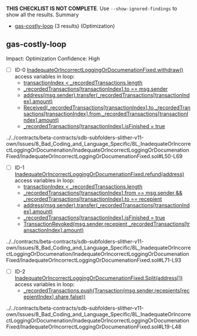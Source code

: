 **THIS CHECKLIST IS NOT COMPLETE**. Use `--show-ignored-findings` to show all the results.
Summary
 - [gas-costly-loop](#gas-costly-loop) (3 results) (Optimization)
## gas-costly-loop
Impact: Optimization
Confidence: High
 - [ ] ID-0
[InadequateOrIncorrectLoggingOrDocumenationFixed.withdraw()](../../contracts/beta-contracts/sdb-subfolders-slither-v11-own/Issues/8_Bad_Coding_and_Language_Specific/8L_InadequateOrIncorrectLoggingOrDocumenation/InadequateOrIncorrectLoggingOrDocumenationFixed/InadequateOrIncorrectLoggingOrDocumenationFixed.sol#L50-L69) access variables in loop: 
	- [transactionIndex < _recordedTransactions.length](../../contracts/beta-contracts/sdb-subfolders-slither-v11-own/Issues/8_Bad_Coding_and_Language_Specific/8L_InadequateOrIncorrectLoggingOrDocumenation/InadequateOrIncorrectLoggingOrDocumenationFixed/InadequateOrIncorrectLoggingOrDocumenationFixed.sol#L53)
	- [_recordedTransactions[transactionIndex].to == msg.sender](../../contracts/beta-contracts/sdb-subfolders-slither-v11-own/Issues/8_Bad_Coding_and_Language_Specific/8L_InadequateOrIncorrectLoggingOrDocumenation/InadequateOrIncorrectLoggingOrDocumenationFixed/InadequateOrIncorrectLoggingOrDocumenationFixed.sol#L56)
	- [address(msg.sender).transfer(_recordedTransactions[transactionIndex].amount)](../../contracts/beta-contracts/sdb-subfolders-slither-v11-own/Issues/8_Bad_Coding_and_Language_Specific/8L_InadequateOrIncorrectLoggingOrDocumenation/InadequateOrIncorrectLoggingOrDocumenationFixed/InadequateOrIncorrectLoggingOrDocumenationFixed.sol#L57-L59)
	- [Received(_recordedTransactions[transactionIndex].to,_recordedTransactions[transactionIndex].from,_recordedTransactions[transactionIndex].amount)](../../contracts/beta-contracts/sdb-subfolders-slither-v11-own/Issues/8_Bad_Coding_and_Language_Specific/8L_InadequateOrIncorrectLoggingOrDocumenation/InadequateOrIncorrectLoggingOrDocumenationFixed/InadequateOrIncorrectLoggingOrDocumenationFixed.sol#L60-L64)
	- [_recordedTransactions[transactionIndex].isFinished = true](../../contracts/beta-contracts/sdb-subfolders-slither-v11-own/Issues/8_Bad_Coding_and_Language_Specific/8L_InadequateOrIncorrectLoggingOrDocumenation/InadequateOrIncorrectLoggingOrDocumenationFixed/InadequateOrIncorrectLoggingOrDocumenationFixed.sol#L65)

../../contracts/beta-contracts/sdb-subfolders-slither-v11-own/Issues/8_Bad_Coding_and_Language_Specific/8L_InadequateOrIncorrectLoggingOrDocumenation/InadequateOrIncorrectLoggingOrDocumenationFixed/InadequateOrIncorrectLoggingOrDocumenationFixed.sol#L50-L69


 - [ ] ID-1
[InadequateOrIncorrectLoggingOrDocumenationFixed.refund(address)](../../contracts/beta-contracts/sdb-subfolders-slither-v11-own/Issues/8_Bad_Coding_and_Language_Specific/8L_InadequateOrIncorrectLoggingOrDocumenation/InadequateOrIncorrectLoggingOrDocumenationFixed/InadequateOrIncorrectLoggingOrDocumenationFixed.sol#L71-L93) access variables in loop: 
	- [transactionIndex < _recordedTransactions.length](../../contracts/beta-contracts/sdb-subfolders-slither-v11-own/Issues/8_Bad_Coding_and_Language_Specific/8L_InadequateOrIncorrectLoggingOrDocumenation/InadequateOrIncorrectLoggingOrDocumenationFixed/InadequateOrIncorrectLoggingOrDocumenationFixed.sol#L74)
	- [_recordedTransactions[transactionIndex].from == msg.sender && _recordedTransactions[transactionIndex].to == recepient](../../contracts/beta-contracts/sdb-subfolders-slither-v11-own/Issues/8_Bad_Coding_and_Language_Specific/8L_InadequateOrIncorrectLoggingOrDocumenation/InadequateOrIncorrectLoggingOrDocumenationFixed/InadequateOrIncorrectLoggingOrDocumenationFixed.sol#L78-L79)
	- [address(msg.sender).transfer(_recordedTransactions[transactionIndex].amount)](../../contracts/beta-contracts/sdb-subfolders-slither-v11-own/Issues/8_Bad_Coding_and_Language_Specific/8L_InadequateOrIncorrectLoggingOrDocumenation/InadequateOrIncorrectLoggingOrDocumenationFixed/InadequateOrIncorrectLoggingOrDocumenationFixed.sol#L81-L83)
	- [_recordedTransactions[transactionIndex].isFinished = true](../../contracts/beta-contracts/sdb-subfolders-slither-v11-own/Issues/8_Bad_Coding_and_Language_Specific/8L_InadequateOrIncorrectLoggingOrDocumenation/InadequateOrIncorrectLoggingOrDocumenationFixed/InadequateOrIncorrectLoggingOrDocumenationFixed.sol#L84)
	- [TransactionRevoked(msg.sender,recepient,_recordedTransactions[transactionIndex].amount)](../../contracts/beta-contracts/sdb-subfolders-slither-v11-own/Issues/8_Bad_Coding_and_Language_Specific/8L_InadequateOrIncorrectLoggingOrDocumenation/InadequateOrIncorrectLoggingOrDocumenationFixed/InadequateOrIncorrectLoggingOrDocumenationFixed.sol#L85-L89)

../../contracts/beta-contracts/sdb-subfolders-slither-v11-own/Issues/8_Bad_Coding_and_Language_Specific/8L_InadequateOrIncorrectLoggingOrDocumenation/InadequateOrIncorrectLoggingOrDocumenationFixed/InadequateOrIncorrectLoggingOrDocumenationFixed.sol#L71-L93


 - [ ] ID-2
[InadequateOrIncorrectLoggingOrDocumenationFixed.Split(address[])](../../contracts/beta-contracts/sdb-subfolders-slither-v11-own/Issues/8_Bad_Coding_and_Language_Specific/8L_InadequateOrIncorrectLoggingOrDocumenation/InadequateOrIncorrectLoggingOrDocumenationFixed/InadequateOrIncorrectLoggingOrDocumenationFixed.sol#L19-L48) access variables in loop: 
	- [_recordedTransactions.push(Transaction(msg.sender,recepients[recepientIndex],share,false))](../../contracts/beta-contracts/sdb-subfolders-slither-v11-own/Issues/8_Bad_Coding_and_Language_Specific/8L_InadequateOrIncorrectLoggingOrDocumenation/InadequateOrIncorrectLoggingOrDocumenationFixed/InadequateOrIncorrectLoggingOrDocumenationFixed.sol#L34-L41)

../../contracts/beta-contracts/sdb-subfolders-slither-v11-own/Issues/8_Bad_Coding_and_Language_Specific/8L_InadequateOrIncorrectLoggingOrDocumenation/InadequateOrIncorrectLoggingOrDocumenationFixed/InadequateOrIncorrectLoggingOrDocumenationFixed.sol#L19-L48


